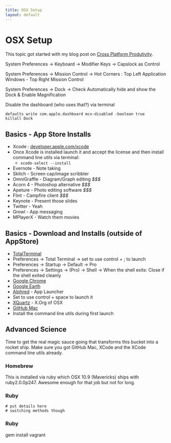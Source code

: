 ```yaml
---
title: OSX Setup
layout: default
---
```


# OSX Setup #

This topic got started with my blog post on [Cross Platform Produtivity](/2013/06/10/cross_platform_productivity.html).

System Preferences -> Keyboard -> Modifier Keys -> Capslock as Control

System Preferences -> Mission Control -> Hot Corners : Top Left Application Windows - Top Right Mission Control

System Preferences -> Dock -> Check Automatically hide and show the Dock & Enable Magnification

Disable the dashboard (who uses that?) via terminal

```
defaults write com.apple.dashboard mcx-disabled -boolean true
killall Dock
```

## Basics - App Store Installs ##

* Xcode : [developer.apple.com/xcode](https://developer.apple.com/xcode/)
* Once Xcode is installed launch it and accept the license and then install command line utils via terminal:
  * ```xcode-select --install```
* Evernote - Note taking
* Skitch - Screen cap/image scribbler
* OmniGraffle - Diagram/Graph editing *$$$*
* Acorn 4 - Photoshop alternative *$$$*
* Apeture - Photo editing software *$$$*
* Flint - Campfire client *$$$* 
* Keynote - Present those slides 
* Twitter - Yeah 
* Growl - App messaging 
* MPlayerX - Watch them movies

## Basics - Download and Installs (outside of AppStore)

* [TotalTerminal](http://totalterminal.binaryage.com)
 * Preferences -> Total Terminal -> set to use control + ; to launch
 * Preferences -> Startup -> Default -> Pro
 * Preferences -> Settings -> (Pro) -> Shell -> When the shell exits: Close if the shell exited cleanly
* [Google Chrome](http://chrome.google.com)
* [Google Earth](http://earth.google.com) 
* [Alphred](http://www.alphredapp.com) - App Launcher
 * Set to use control + space to launch it
* [XQuartz](http://xquartz.macosforge.org/landing/) - X.Org of OSX
* [GitHub Mac](http://mac.github.com) 
 * Install the command line utils during first launch

## Advanced Science ##

Time to get the real magic sauce going that transforms this bucket into a rocket ship.  Make sure you got GitHub Mac, XCode and the XCode command line utils already.

### Homebrew

This is installed via ruby which OSX 10.9 (Mavericks) ships with ruby2.0.0p247.  Awesome enough for that job but not for long.

### Ruby

```
# put details here
# switching methods though
```

### Ruby

gem install vagrant


